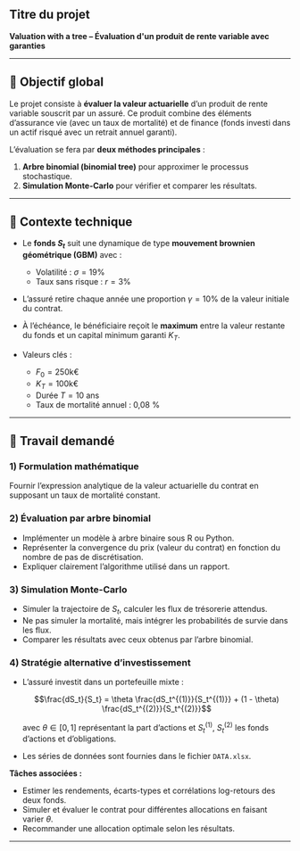 ## **Titre du projet**

**Valuation with a tree – Évaluation d'un produit de rente variable avec garanties**

---

## 🎯 **Objectif global**

Le projet consiste à **évaluer la valeur actuarielle** d’un produit de rente variable souscrit par un assuré. Ce produit combine des éléments d’assurance vie (avec un taux de mortalité) et de finance (fonds investi dans un actif risqué avec un retrait annuel garanti).

L’évaluation se fera par **deux méthodes principales** :

1. **Arbre binomial (binomial tree)** pour approximer le processus stochastique.
2. **Simulation Monte-Carlo** pour vérifier et comparer les résultats.

---

## 🔎 **Contexte technique**

* Le **fonds $S_t$** suit une dynamique de type **mouvement brownien géométrique (GBM)** avec :

  * Volatilité : $\sigma = 19\%$
  * Taux sans risque : $r = 3\%$
* L’assuré retire chaque année une proportion $\gamma = 10\%$ de la valeur initiale du contrat.
* À l’échéance, le bénéficiaire reçoit le **maximum** entre la valeur restante du fonds et un capital minimum garanti $K_T$.
* Valeurs clés :

  * $F_0 = 250 \text{k€}$
  * $K_T = 100 \text{k€}$
  * Durée $T = 10$ ans
  * Taux de mortalité annuel : 0,08 %

---

## 🧮 **Travail demandé**

### **1) Formulation mathématique**

Fournir l’expression analytique de la valeur actuarielle du contrat en supposant un taux de mortalité constant.

### **2) Évaluation par arbre binomial**

* Implémenter un modèle à arbre binaire sous R ou Python.
* Représenter la convergence du prix (valeur du contrat) en fonction du nombre de pas de discrétisation.
* Expliquer clairement l’algorithme utilisé dans un rapport.

### **3) Simulation Monte-Carlo**

* Simuler la trajectoire de $S_t$, calculer les flux de trésorerie attendus.
* Ne pas simuler la mortalité, mais intégrer les probabilités de survie dans les flux.
* Comparer les résultats avec ceux obtenus par l’arbre binomial.

### **4) Stratégie alternative d’investissement**

* L’assuré investit dans un portefeuille mixte :

  $$\frac{dS_t}{S_t} = \theta \frac{dS_t^{(1)}}{S_t^{(1)}} + (1 - \theta) \frac{dS_t^{(2)}}{S_t^{(2)}}$$

  avec $\theta \in [0,1]$ représentant la part d’actions et $S_t^{(1)}$, $S_t^{(2)}$ les fonds d’actions et d’obligations.
* Les séries de données sont fournies dans le fichier `DATA.xlsx`.

**Tâches associées :**

* Estimer les rendements, écarts-types et corrélations log-retours des deux fonds.
* Simuler et évaluer le contrat pour différentes allocations en faisant varier $\theta$.
* Recommander une allocation optimale selon les résultats.

---
